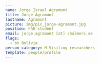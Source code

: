 ```yaml
---
name: Jorge Israel Agramont
title: Jorge-Agramont
lastname: Agramont
picture: img/pic_jorge-agramont.jpg
position: PhD student
email: jorge.agramont [at] chalmers.se
flags:
  - bo Bolivia
person-category: H Visiting researchers
template: people/profile
---
```

